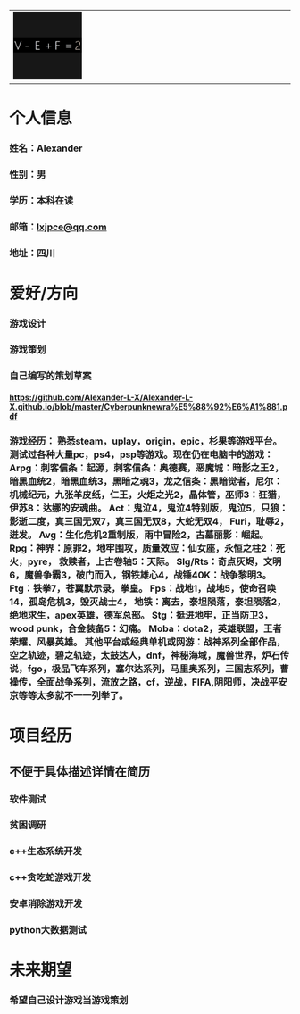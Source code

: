 <table border="0">
  <tr>
    <td width="25%">
      <img src="/me.jpg" width="25%">    
    </td>
  </tr>
</table>

# 个人信息 

### 姓名：Alexander 

### 性别：男 

### 学历：本科在读 

### 邮箱：lxjpce@qq.com 

### 地址：四川 


# 爱好/方向 

### 游戏设计 

### 游戏策划 
### 自己编写的策划草案
#### https://github.com/Alexander-L-X/Alexander-L-X.github.io/blob/master/Cyberpunknewra%E5%88%92%E6%A1%881.pdf

### 游戏经历： 熟悉steam，uplay，origin，epic，杉果等游戏平台。测试过各种大量pc，ps4，psp等游戏。现在仍在电脑中的游戏： Arpg：刺客信条：起源，刺客信条：奥德赛，恶魔城：暗影之王2，暗黑血统2，暗黑血统3，黑暗之魂3，龙之信条：黑暗觉者，尼尔：机械纪元，九张羊皮纸，仁王，火炬之光2，晶体管，巫师3：狂猎，伊苏8：达娜的安魂曲。 Act：鬼泣4，鬼泣4特别版，鬼泣5，只狼：影逝二度，真三国无双7，真三国无双8，大蛇无双4， Furi，耻辱2，迸发。 Avg：生化危机2重制版，雨中冒险2，古墓丽影：崛起。 Rpg：神界：原罪2，地牢围攻，质量效应：仙女座，永恒之柱2：死火，pyre， 救赎者，上古卷轴5：天际。 Slg/Rts：奇点灰烬，文明6，魔兽争霸3，破门而入，钢铁雄心4，战锤40K：战争黎明3。 Ftg：铁拳7，苍翼默示录，拳皇。 Fps：战地1，战地5，使命召唤14，孤岛危机3，毁灭战士4， 地铁：离去，泰坦陨落，泰坦陨落2，绝地求生，apex英雄，德军总部。 Stg：挺进地牢，正当防卫3，wood punk，合金装备5：幻痛。 Moba：dota2，英雄联盟，王者荣耀、风暴英雄。 其他平台或经典单机或网游：战神系列全部作品，空之轨迹，碧之轨迹，太鼓达人，dnf，神秘海域，魔兽世界，炉石传说，fgo，极品飞车系列，塞尔达系列，马里奥系列，三国志系列，曹操传，全面战争系列，流放之路，cf，逆战，FIFA,阴阳师，决战平安京等等太多就不一一列举了。 


# 项目经历 

## 不便于具体描述详情在简历 

### 软件测试 

### 贫困调研 

### c++生态系统开发 

### c++贪吃蛇游戏开发 

### 安卓消除游戏开发

### python大数据测试


# 未来期望

### 希望自己设计游戏当游戏策划
